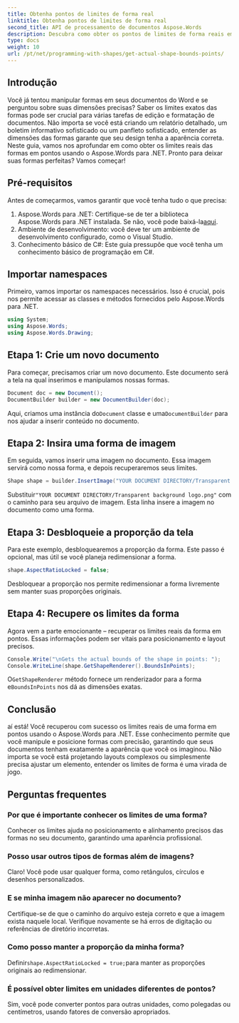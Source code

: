 ```yaml
---
title: Obtenha pontos de limites de forma real
linktitle: Obtenha pontos de limites de forma real
second_title: API de processamento de documentos Aspose.Words
description: Descubra como obter os pontos de limites de forma reais em documentos do Word usando o Aspose.Words para .NET. Aprenda a manipulação precisa de forma com este guia detalhado.
type: docs
weight: 10
url: /pt/net/programming-with-shapes/get-actual-shape-bounds-points/
---
```

## Introdução

Você já tentou manipular formas em seus documentos do Word e se perguntou sobre suas dimensões precisas? Saber os limites exatos das formas pode ser crucial para várias tarefas de edição e formatação de documentos. Não importa se você está criando um relatório detalhado, um boletim informativo sofisticado ou um panfleto sofisticado, entender as dimensões das formas garante que seu design tenha a aparência correta. Neste guia, vamos nos aprofundar em como obter os limites reais das formas em pontos usando o Aspose.Words para .NET. Pronto para deixar suas formas perfeitas? Vamos começar!

## Pré-requisitos

Antes de começarmos, vamos garantir que você tenha tudo o que precisa:

1.  Aspose.Words para .NET: Certifique-se de ter a biblioteca Aspose.Words para .NET instalada. Se não, você pode baixá-la[aqui](https://releases.aspose.com/words/net/).
2. Ambiente de desenvolvimento: você deve ter um ambiente de desenvolvimento configurado, como o Visual Studio.
3. Conhecimento básico de C#: Este guia pressupõe que você tenha um conhecimento básico de programação em C#.

## Importar namespaces

Primeiro, vamos importar os namespaces necessários. Isso é crucial, pois nos permite acessar as classes e métodos fornecidos pelo Aspose.Words para .NET.

```csharp
using System;
using Aspose.Words;
using Aspose.Words.Drawing;
```

## Etapa 1: Crie um novo documento

Para começar, precisamos criar um novo documento. Este documento será a tela na qual inserimos e manipulamos nossas formas.

```csharp
Document doc = new Document();
DocumentBuilder builder = new DocumentBuilder(doc);
```

 Aqui, criamos uma instância do`Document` classe e uma`DocumentBuilder` para nos ajudar a inserir conteúdo no documento.

## Etapa 2: Insira uma forma de imagem

Em seguida, vamos inserir uma imagem no documento. Essa imagem servirá como nossa forma, e depois recuperaremos seus limites.

```csharp
Shape shape = builder.InsertImage("YOUR DOCUMENT DIRECTORY/Transparent background logo.png");
```

 Substituir`"YOUR DOCUMENT DIRECTORY/Transparent background logo.png"` com o caminho para seu arquivo de imagem. Esta linha insere a imagem no documento como uma forma.

## Etapa 3: Desbloqueie a proporção da tela

Para este exemplo, desbloquearemos a proporção da forma. Este passo é opcional, mas útil se você planeja redimensionar a forma.

```csharp
shape.AspectRatioLocked = false;
```

Desbloquear a proporção nos permite redimensionar a forma livremente sem manter suas proporções originais.

## Etapa 4: Recupere os limites da forma

Agora vem a parte emocionante – recuperar os limites reais da forma em pontos. Essas informações podem ser vitais para posicionamento e layout precisos.

```csharp
Console.Write("\nGets the actual bounds of the shape in points: ");
Console.WriteLine(shape.GetShapeRenderer().BoundsInPoints);
```

 O`GetShapeRenderer` método fornece um renderizador para a forma e`BoundsInPoints` nos dá as dimensões exatas.

## Conclusão

aí está! Você recuperou com sucesso os limites reais de uma forma em pontos usando o Aspose.Words para .NET. Esse conhecimento permite que você manipule e posicione formas com precisão, garantindo que seus documentos tenham exatamente a aparência que você os imaginou. Não importa se você está projetando layouts complexos ou simplesmente precisa ajustar um elemento, entender os limites de forma é uma virada de jogo.

## Perguntas frequentes

### Por que é importante conhecer os limites de uma forma?
Conhecer os limites ajuda no posicionamento e alinhamento precisos das formas no seu documento, garantindo uma aparência profissional.

### Posso usar outros tipos de formas além de imagens?
Claro! Você pode usar qualquer forma, como retângulos, círculos e desenhos personalizados.

### E se minha imagem não aparecer no documento?
Certifique-se de que o caminho do arquivo esteja correto e que a imagem exista naquele local. Verifique novamente se há erros de digitação ou referências de diretório incorretas.

### Como posso manter a proporção da minha forma?
Definir`shape.AspectRatioLocked = true;`para manter as proporções originais ao redimensionar.

### É possível obter limites em unidades diferentes de pontos?
Sim, você pode converter pontos para outras unidades, como polegadas ou centímetros, usando fatores de conversão apropriados.